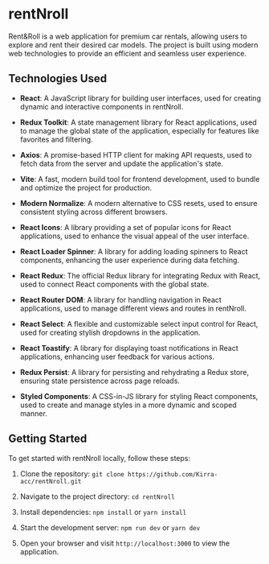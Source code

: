# rentNroll

Rent&Roll is a web application for premium car rentals, allowing users to explore and rent their desired car models. The project is built using modern web technologies to provide an efficient and seamless user experience.

## Technologies Used

- **React**: A JavaScript library for building user interfaces, used for creating dynamic and interactive components in rentNroll.

- **Redux Toolkit**: A state management library for React applications, used to manage the global state of the application, especially for features like favorites and filtering.

- **Axios**: A promise-based HTTP client for making API requests, used to fetch data from the server and update the application's state.

- **Vite**: A fast, modern build tool for frontend development, used to bundle and optimize the project for production.

- **Modern Normalize**: A modern alternative to CSS resets, used to ensure consistent styling across different browsers.

- **React Icons**: A library providing a set of popular icons for React applications, used to enhance the visual appeal of the user interface.

- **React Loader Spinner**: A library for adding loading spinners to React components, enhancing the user experience during data fetching.

- **React Redux**: The official Redux library for integrating Redux with React, used to connect React components with the global state.

- **React Router DOM**: A library for handling navigation in React applications, used to manage different views and routes in rentNroll.

- **React Select**: A flexible and customizable select input control for React, used for creating stylish dropdowns in the application.

- **React Toastify**: A library for displaying toast notifications in React applications, enhancing user feedback for various actions.

- **Redux Persist**: A library for persisting and rehydrating a Redux store, ensuring state persistence across page reloads.

- **Styled Components**: A CSS-in-JS library for styling React components, used to create and manage styles in a more dynamic and scoped manner.

## Getting Started

To get started with rentNroll locally, follow these steps:

1. Clone the repository: `git clone https://github.com/Kirra-acc/rentNroll.git`

2. Navigate to the project directory: `cd rentNroll`

3. Install dependencies: `npm install` or `yarn install`

4. Start the development server: `npm run dev` or `yarn dev`

5. Open your browser and visit `http://localhost:3000` to view the application.
